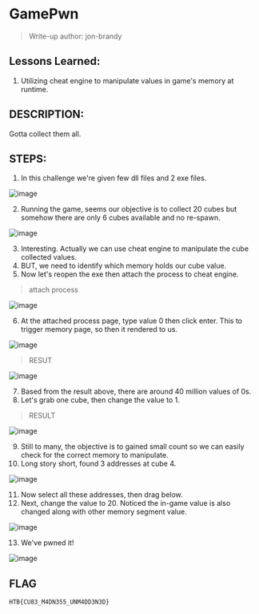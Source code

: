 # GamePwn
> Write-up author: jon-brandy

## Lessons Learned:
1. Utilizing cheat engine to manipulate values in game's memory at runtime.

## DESCRIPTION:
Gotta collect them all.

## STEPS:
1. In this challenge we're given few dll files and 2 exe files.

![image](https://github.com/jon-brandy/hackthebox/assets/70703371/152a2f9f-6f58-4630-9fd0-a08c128fb3e8)


2. Running the game, seems our objective is to collect 20 cubes but somehow there are only 6 cubes available and no re-spawn.

![image](https://github.com/jon-brandy/hackthebox/assets/70703371/0ba25bde-a1b2-4cad-b48c-1f5e788d20b8)


3. Interesting. Actually we can use cheat engine to manipulate the cube collected values.
4. BUT, we need to identify which memory holds our cube value.
5. Now let's reopen the exe then attach the process to cheat engine.

> attach process

![image](https://github.com/jon-brandy/hackthebox/assets/70703371/58684ff9-82b4-46ac-9883-8599cfadc55a)


6. At the attached process page, type value 0 then click enter. This to trigger memory page, so then it rendered to us.

![image](https://github.com/jon-brandy/hackthebox/assets/70703371/cbf95534-f7e0-41d8-8bc2-46e0ad1e1db5)


> RESUT

![image](https://github.com/jon-brandy/hackthebox/assets/70703371/22efc0c7-6eef-48eb-91a0-dc090b00a92b)


7. Based from the result above, there are around 40 million values of 0s.
8. Let's grab one cube, then change the value to 1.

> RESULT

![image](https://github.com/jon-brandy/hackthebox/assets/70703371/7dfb6a5c-b5f8-47cd-9ac5-a9d0535a00d2)


9. Still to many, the objective is to gained small count so we can easily check for the correct memory to manipulate.
10. Long story short, found 3 addresses at cube 4.

![image](https://github.com/jon-brandy/hackthebox/assets/70703371/bee67680-940c-49e6-a140-6133de33d467)


11. Now select all these addresses, then drag below.
12. Next, change the value to 20. Noticed the in-game value is also changed along with other memory segment value.

![image](https://github.com/jon-brandy/hackthebox/assets/70703371/e1d5897a-a4a7-45a9-8cc7-07ea63bec1a6)


13. We've pwned it!

![image](https://github.com/jon-brandy/hackthebox/assets/70703371/20fe9fee-d177-417b-893c-e864495b9591)


## FLAG

```
HTB{CU83_M4DN355_UNM4DD3N3D}
```


